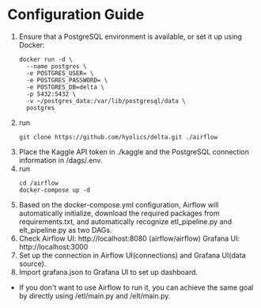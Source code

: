 # Configuration Guide
1. Ensure that a PostgreSQL environment is available, or set it up using Docker:
    ```
    docker run -d \
      --name postgres \
      -e POSTGRES_USER= \
      -e POSTGRES_PASSWORD= \
      -e POSTGRES_DB=delta \
      -p 5432:5432 \
      -v ~/postgres_data:/var/lib/postgresql/data \
      postgres
    ```
2. run
   ```
   git clone https://github.com/hyolics/delta.git ./airflow
   ```
3. Place the Kaggle API token in ./kaggle and the PostgreSQL connection information in /dags/.env.
4. run
   ```
   cd /airflow
   docker-compose up -d
   ```
5. Based on the docker-compose.yml configuration, Airflow will automatically initialize, download the required packages from requirements.txt, and automatically recognize etl_pipeline.py and elt_pipeline.py as two DAGs.
6. Check Airflow UI: http://localhost:8080 (airflow/airflow)
         Grafana UI: http://localhost:3000
7. Set up the connection in Airflow UI(connections) and Grafana UI(data source).
8. Import grafana.json to Grafana UI to set up dashboard.

* If you don't want to use Airflow to run it, you can achieve the same goal by directly using /etl/main.py and /elt/main.py.

